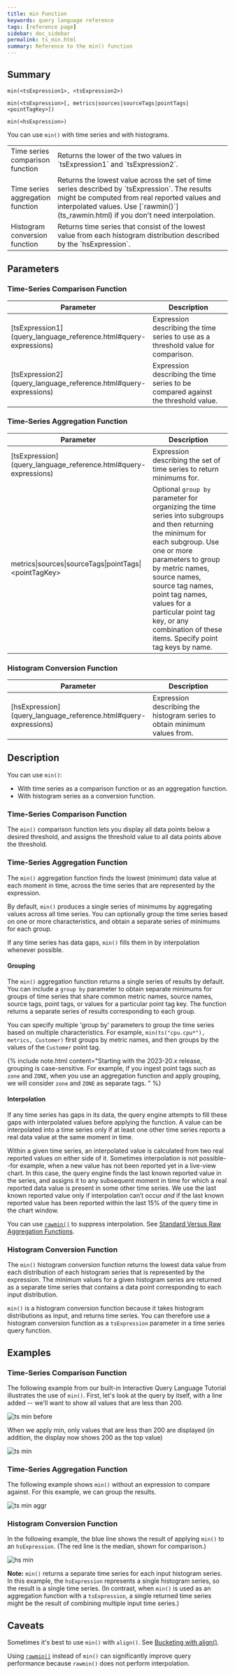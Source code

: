 ```yaml
---
title: min Function
keywords: query language reference
tags: [reference page]
sidebar: doc_sidebar
permalink: ts_min.html
summary: Reference to the min() function
---
```

## Summary
```
min(<tsExpression1>, <tsExpression2>)

min(<tsExpression>[, metrics|sources|sourceTags|pointTags|<pointTagKey>])

min(<hsExpression>)
```
You can use `min()` with time series and with histograms.

<table style="width: 100%;">
<colgroup>
<col width="20%" />
<col width="80%" />
</colgroup>
<tbody>
<tr>
<td markdown="span"> Time series <br>comparison function</td>
<td markdown="span">Returns the lower of the two values in `tsExpression1` and `tsExpression2`.</td></tr>
<tr>
<td markdown="span"> Time series <br>aggregation function</td>
<td markdown="span">Returns the lowest value across the set of time series described by `tsExpression`. The results might be computed from real reported values and interpolated values. Use  [`rawmin()`](ts_rawmin.html) if you don't need interpolation.</td></tr>
<tr>
<td markdown="span">Histogram <br>conversion function</td>
<td markdown="span">Returns time series that consist of the lowest value from each histogram distribution described by the `hsExpression`.</td>
</tr>
</tbody>
</table>

## Parameters

### Time-Series Comparison Function

<table style="width: 100%;">
<tbody>
<thead>
<tr><th width="20%">Parameter</th><th width="80%">Description</th></tr>
</thead>
<tr>
<td markdown="span"> [tsExpression1](query_language_reference.html#query-expressions)</td>
<td>Expression describing the time series to use as a threshold value for comparison. </td></tr>
<tr>
<td markdown="span"> [tsExpression2](query_language_reference.html#query-expressions)</td>
<td>Expression describing the time series to be compared against the threshold value.   </td>
</tr>
</tbody>
</table>

### Time-Series Aggregation Function

<table style="width: 100%;">
<thead>
<tr><th width="30%">Parameter</th><th width="70%">Description</th></tr>
</thead>
<tbody>
<tr>
<td markdown="span"> [tsExpression](query_language_reference.html#query-expressions)</td>
<td>Expression describing the set of time series to return minimums for. </td></tr>
<tr>
<td>metrics&vert;sources&vert;sourceTags&vert;pointTags&vert;&lt;pointTagKey&gt;</td>
<td>Optional <code>group by</code> parameter for organizing the time series into subgroups and then returning the minimum for each subgroup.
Use one or more parameters to group by metric names, source names, source tag names, point tag names, values for a particular point tag key, or any combination of these items. Specify point tag keys by name.</td>
</tr>
</tbody>
</table>

### Histogram Conversion Function

<table style="width: 100%;">
<thead>
<tr><th width="30%">Parameter</th><th width="70%">Description</th></tr>
</thead>
<tbody>
<tr>
<td markdown="span"> [hsExpression](query_language_reference.html#query-expressions)</td>
<td>Expression describing the histogram series to obtain minimum values from. </td></tr>
</tbody>
</table>

## Description

You can use `min()`:
* With time series as a comparison function or as an aggregation function.
* With histogram series as a conversion function.

### Time-Series Comparison Function

The `min()` comparison function lets you display all data points below a desired threshold, and assigns the threshold value to all data points above the threshold.

### Time-Series Aggregation Function

The `min()` aggregation function finds the lowest (minimum) data value at each moment in time, across the time series that are represented by the expression.

By default, `min()` produces a single series of minimums by aggregating values across all time series. You can optionally group the time series based on one or more characteristics, and obtain a separate series of minimums for each group.

If any time series has data gaps, `min()` fills them in by interpolation whenever possible.

#### Grouping

The `min()` aggregation function returns a single series of results by default. You can include a `group by` parameter to obtain separate minimums for groups of time series that share common metric names, source names, source tags, point tags, or values for a particular point tag key.
The function returns a separate series of results corresponding to each group.

You can specify multiple 'group by' parameters to group the time series based on multiple characteristics. For example, `min(ts("cpu.cpu*"), metrics, Customer)` first groups by metric names, and then groups by the values of the `Customer` point tag.

{% include note.html content="Starting with the 2023-20.x release, grouping is case-sensitive. For example, if you ingest point tags such as `zone` and `ZONE`, when you use an aggregation function and apply grouping, we will consider `zone` and `ZONE` as separate tags. " %}

#### Interpolation

If any time series has gaps in its data, the query engine attempts to fill these gaps with interpolated values before applying the function.
A value can be interpolated into a time series only if at least one other time series reports a real data value at the same moment in time.

Within a given time series, an interpolated value is calculated from two real reported values on either side of it.
Sometimes interpolation is not possible--for example, when a new value has not been reported yet in a live-view chart.
In this case, the query engine finds the last known reported value in the series, and assigns it to any subsequent moment in time for which a real reported data value is present in some other time series. We use the last known reported value only if interpolation can’t occur _and_ if the last known reported value has been reported within the last 15% of the query time in the chart window.

You can use [`rawmin()`](ts_rawmin.html) to suppress interpolation.  See [Standard Versus Raw Aggregation Functions](query_language_aggregate_functions.html).

### Histogram Conversion Function

The `min()` histogram conversion function returns the lowest data value from each distribution of each histogram series that is represented by the expression. The minimum values for a given histogram series are returned as a separate time series that contains a data point corresponding to each input distribution.

`min()` is a histogram conversion function because it takes histogram distributions as input, and returns time series. You can therefore use a histogram conversion function as a `tsExpression` parameter in a time series query function.


## Examples

### Time-Series Comparison Function

The following example from our built-in Interactive Query Language Tutorial illustrates the use of `min()`. First, let's look at the query by itself, with a line added -- we'll want to show all values that are less than 200.

![ts min before](images/ts_min_before.png)

When we apply min, only values that are less than 200 are displayed (in addition, the display now shows 200 as the top value)

![ts min](images/ts_min.png)

### Time-Series Aggregation Function

The following example shows `min()` without an expression to compare against. For this example, we can group the results.

![ts min aggr](images/ts_min_aggr.png)

### Histogram Conversion Function

In the following example, the blue line shows the result of applying `min()` to an `hsExpression`. (The red line is the median, shown for comparison.)

![hs min](images/hs_min.png)

**Note:**  `min()` returns a separate time series for each input histogram series. In this example, the `hsExpression` represents a single histogram series, so the result is a single time series. (In contrast, when `min()` is used as an aggregation function with a `tsExpression`, a single returned time series might be the result of combining multiple input time series.)


## Caveats

Sometimes it's best to use `min()` with `align()`. See [Bucketing with align()](query_language_align_function.html).

Using [`rawmin()`](ts_rawmin.html) instead of `min()` can significantly improve query performance because `rawmin()` does not perform interpolation.
